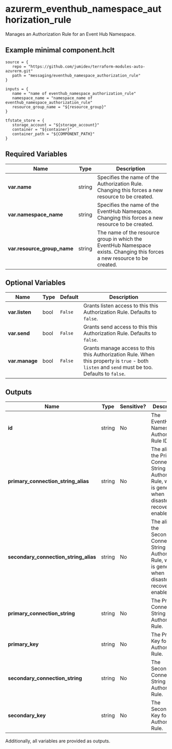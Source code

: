 # azurerm_eventhub_namespace_authorization_rule

Manages an Authorization Rule for an Event Hub Namespace.

## Example minimal component.hclt

```hcl
source = {
   repo = "https://github.com/jumidev/terraform-modules-auto-azurerm.git" 
   path = "messaging/eventhub_namespace_authorization_rule" 
}

inputs = {
   name = "name of eventhub_namespace_authorization_rule" 
   namespace_name = "namespace_name of eventhub_namespace_authorization_rule" 
   resource_group_name = "${resource_group}" 
}

tfstate_store = {
   storage_account = "${storage_account}" 
   container = "${container}" 
   container_path = "${COMPONENT_PATH}" 
}

```

## Required Variables

| Name | Type |  Description |
| ---- | --------- |  ----------- |
| **var.name** | string |  Specifies the name of the Authorization Rule. Changing this forces a new resource to be created. | 
| **var.namespace_name** | string |  Specifies the name of the EventHub Namespace. Changing this forces a new resource to be created. | 
| **var.resource_group_name** | string |  The name of the resource group in which the EventHub Namespace exists. Changing this forces a new resource to be created. | 

## Optional Variables

| Name | Type |  Default  |  Description |
| ---- | --------- |  ----------- | ----------- |
| **var.listen** | bool |  `False`  |  Grants listen access to this this Authorization Rule. Defaults to `false`. | 
| **var.send** | bool |  `False`  |  Grants send access to this this Authorization Rule. Defaults to `false`. | 
| **var.manage** | bool |  `False`  |  Grants manage access to this this Authorization Rule. When this property is `true` - both `listen` and `send` must be too. Defaults to `false`. | 



## Outputs

| Name | Type | Sensitive? | Description |
| ---- | ---- | --------- | --------- |
| **id** | string | No  | The EventHub Namespace Authorization Rule ID. | 
| **primary_connection_string_alias** | string | No  | The alias of the Primary Connection String for the Authorization Rule, which is generated when disaster recovery is enabled. | 
| **secondary_connection_string_alias** | string | No  | The alias of the Secondary Connection String for the Authorization Rule, which is generated when disaster recovery is enabled. | 
| **primary_connection_string** | string | No  | The Primary Connection String for the Authorization Rule. | 
| **primary_key** | string | No  | The Primary Key for the Authorization Rule. | 
| **secondary_connection_string** | string | No  | The Secondary Connection String for the Authorization Rule. | 
| **secondary_key** | string | No  | The Secondary Key for the Authorization Rule. | 

Additionally, all variables are provided as outputs.
